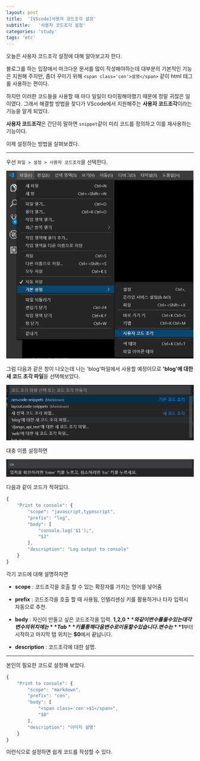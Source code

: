 ```yaml
---
layout: post
title:  '[VScode]사용자 코드조각 설정'
subtitle:   '사용자 코드조각 설정'
categories: 'study'
tags: 'etc'
---
```


오늘은 사용자 코드조각 설정에 대해 알아보고자 한다.

블로그를 하는 입장에서 마크다운 문서를 많이 작성해야하는데 대부분의 기본적인 기능은 지원해 주지만, 좀더 꾸미기 위해 ``<span class='cen'>설명</span>`` 같이 html 태그를 사용하는 편이다.  

하지만 이러한 코드들을 사용할 때 마다 일일이 타이핑해야했기 때문에 정말 귀찮은 일이였다. 그래서 해결할 방법을 찾다가 VScode에서 지원해주는 **사용자 코드조각**이라는 기능을 알게 되었다.

**사용자 코드조각**은 간단히 말하면 ``snippet``같이 미리 코드를 정의하고 이를 재사용하는 기능이다.

이제 설정하는 방법을 살펴보겠다.

---

우선 ``파일 > 설정 > 사용자 코드조각``을 선택한다.

![](/assets/img/posts/2019-07-17-12-06-51.png)

그럼 다음과 같은 창이 나오는데 나는 'blog'파일에서 사용할 예정이므로 **'blog'에 대한 새 코드 조각 파일**을 선택해보았다.

![](/assets/img/posts/2019-07-17-12-07-53.png)

대충 이름 설정하면

![](/assets/img/posts/2019-07-17-12-09-33.png)

다음과 같이 코드가 적혀있다.
```javascript
{
	"Print to console": {
		"scope": "javascript,typescript",
		"prefix": "log",
		"body": [
			"console.log('$1');",
			"$2"
		],
		"description": "Log output to console"
	}
}
```

각기 코드에 대해 설명하자면

* **scope** : 코드조각을 호출 할 수 있는 확장자를 가지는 언어를 넣어줌

* **prefix** : 코드조각을 호출 할 때 사용됨, 인텔리센싱 키를 활용하거나 타자 입력시 자동으로 추천.

* **body** : 자신이 만들고 싶은 코드조각을 입력. **$1,$2,$0**와 같이 변수를 둘 수 있는데 각 변수의 위치에는 **Tab**키를 통해 다음 변수로 이동할 수 있습니다.  
변수는 **$1**부터 시작하고 마지막 탭 위치는 **$0**에서 끝납니다.

* **description** : 코드조각에 대한 설명.

---

본인의 필요한 코드로 설정해 보았다.

```javascript
{
	"Print to console": {
		"scope": "markdown",
		"prefix": "cen",
		"body": [
            "<span class='cen'>$1</span>",
            "$0"
		],
		"description": "이미지 설명"
	}
}
```

이런식으로 설정하면 쉽게 코드를 작성할 수 있다.
